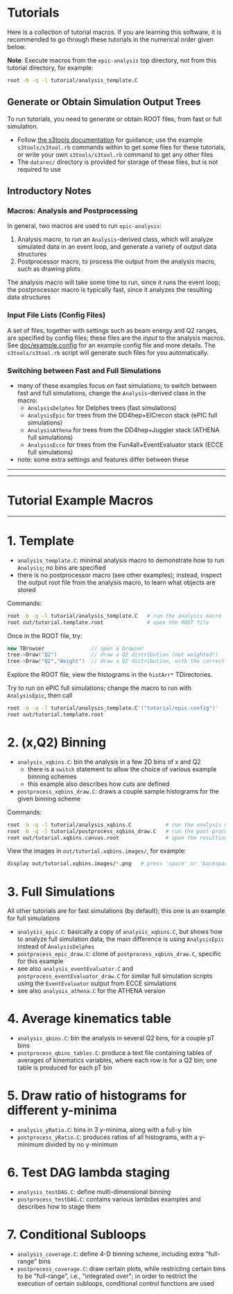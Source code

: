 # Tutorials

Here is a collection of tutorial macros. If you are learning this software,
it is recommended to go through these tutorials in the numerical order given below.

**Note**: Execute macros from the `epic-analysis` top directory, not from
this tutorial directory, for example:
```bash
root -b -q -l tutorial/analysis_template.C
```

## Generate or Obtain Simulation Output Trees 

To run tutorials, you need to generate or obtain ROOT files, from fast or full simulation.
- Follow [the s3tools documentation](../s3tools/README.md) for guidance;
  use the example `s3tools/s3tool.rb` commands within to get some files for these tutorials,
  or write your own `s3tools/s3tool.rb` command to get any other files
- The `datarec/` directory is provided for storage of these files, but is not required to use

## Introductory Notes

### Macros: Analysis and Postprocessing
In general, two macros are used to run `epic-analysis`:
1. Analysis macro, to run an `Analysis`-derived class, which will analyze 
   simulated data in an event loop, and generate a variety of output
   data structures
2. Postprocessor macro, to process the output from the analysis macro,
   such as drawing plots

The analysis macro will take some time to run, since it runs the event loop;
the postprocessor macro is typically fast, since it analyzes the resulting data
structures

### Input File Lists (Config Files)
A set of files, together with settings such as beam energy and Q2 ranges, are
specified by config files; these files are the _input_ to the analysis macros.
See [doc/example.config](../doc/example.config) for an example config file and
more details. The `s3tools/s3tool.rb` script will generate such files for you
automatically.

### Switching between Fast and Full Simulations
- many of these examples focus on fast simulations; to switch between fast and
  full simulations, change the `Analysis`-derived class in the macro:
  - `AnalysisDelphes` for Delphes trees (fast simulations)
  - `AnalysisEpic` for trees from the DD4hep+EICrecon stack (ePIC full simulations)
  - `AnalysisAthena` for trees from the DD4hep+Juggler stack (ATHENA full simulations)
  - `AnalysisEcce` for trees from the Fun4all+EventEvaluator stack (ECCE full simulations)
- note: some extra settings and features differ between these

-----------------------
-----------------------
Tutorial Example Macros
=======================
-----------------------

# 1. Template
- `analysis_template.C`: minimal analysis macro to demonstrate how
  to run `Analysis`; no bins are specified
- there is no postprocessor macro (see other examples); instead, inspect
  the output root file from the analysis macro, to learn what objects
  are stored

Commands:
```bash
root -b -q -l tutorial/analysis_template.C   # run the analysis macro
root out/tutorial.template.root              # open the ROOT file
```

Once in the ROOT file, try:
```cpp
new TBrowser               // open a browser
tree->Draw("Q2")           // draw a Q2 distribution (not weighted!)
tree->Draw("Q2","Weight")  // draw a Q2 distribution, with the correct weights
```
Explore the ROOT file, view the histograms in the `histArr*` TDirectories.

Try to run on ePIC full simulations; change the macro to run with `AnalysisEpic`,
then call
```bash
root -b -q -l tutorial/analysis_template.C'("tutorial/epic.config")'
root out/tutorial.template.root
```

# 2. (x,Q2) Binning
- `analysis_xqbins.C`: bin the analysis in a few 2D bins of x and Q2
  - there is a `switch` statement to allow the choice of various
    example binning schemes
  - this example also describes how cuts are defined
- `postprocess_xqbins_draw.C`: draws a couple sample histograms for
  the given binning scheme

Commands:
```bash
root -b -q -l tutorial/analysis_xqbins.C           # run the analysis macro
root -b -q -l tutorial/postprocess_xqbins_draw.C   # run the post-processing macro
root out/tutorial.xqbins.canvas.root               # open the resulting ROOT file
```
View the images in `out/tutorial.xqbins.images/`, for example:
```bash
display out/tutorial.xqbins.images/*.png   # press 'space' or 'backspace' to change images
```

# 3. Full Simulations
All other tutorials are for fast simulations (by default); this one is an example for full simulations
- `analysis_epic.C`: basically a copy of `analysis_xqbins.C`,
  but shows how to analyze full simulation data; the main difference
  is using `AnalysisEpic` instead of `AnalysisDelphes`
- `postprocess_epic_draw.C`: clone of `postprocess_xqbins_draw.C`,
  specific for this example
- see also `analysis_eventEvaluator.C` and `postprocess_eventEvaluator_draw.C`
  for similar full simulation scripts using the `EventEvaluator` output from
  ECCE simulations
- see also `analysis_athena.C` for the ATHENA version

# 4. Average kinematics table
- `analysis_qbins.C`: bin the analysis in several Q2 bins, for a couple
  pT bins
- `postprocess_qbins_tables.C`: produce a text file containing tables
  of averages of kinematics variables, where each row is for a Q2 bin;
  one table is produced for each pT bin

# 5. Draw ratio of histograms for different y-minima
- `analysis_yRatio.C`: bins in 3 y-minima, along with a full-y bin
- `postprocess_yRatio.C`: produces ratios of all histograms, with
  a y-minimum divided by no y-minimum

# 6. Test DAG lambda staging
- `analysis_testDAG.C`: define multi-dimensional binning
- `postprocess_testDAG.C`: contains various lambdas examples and
  describes how to stage them

# 7. Conditional Subloops
- `analysis_coverage.C`: define 4-D binning scheme, including
  extra "full-range" bins
- `postprocess_coverage.C`: draw certain plots, while restricting
  certain bins to be "full-range", i.e., "integrated over"; in order
  to restrict the execution of certain subloops, conditional control
  functions are used
